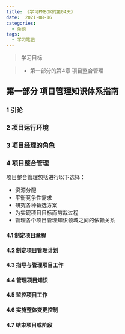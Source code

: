 ```yaml
---
title: 《学习PMBOK的第04天》
date:  2021-08-16
categories:
  - 杂谈
tags:
  - 学习笔记
---
```


> 学习目标

> - 第一部分的第4章 项目整合管理

## 第一部分 项目管理知识体系指南

### 1 引论

### 2 项目运行环境

### 3 项目经理的角色

### 4 项目整合管理

项目整合管理包括进行以下选择：

- 资源分配
- 平衡竞争性需求
- 研究各种备选方案
- 为实现项目目标而剪裁过程
- 管理各个项目管理知识领域之间的依赖关系

#### 4.1 制定项目章程

#### 4.2 制定项目管理计划

#### 4.3 指导与管理项目工作

#### 4.4 管理项目知识

#### 4.5 监控项目工作

#### 4.6 实施整体变更控制

#### 4.7 结束项目或阶段

